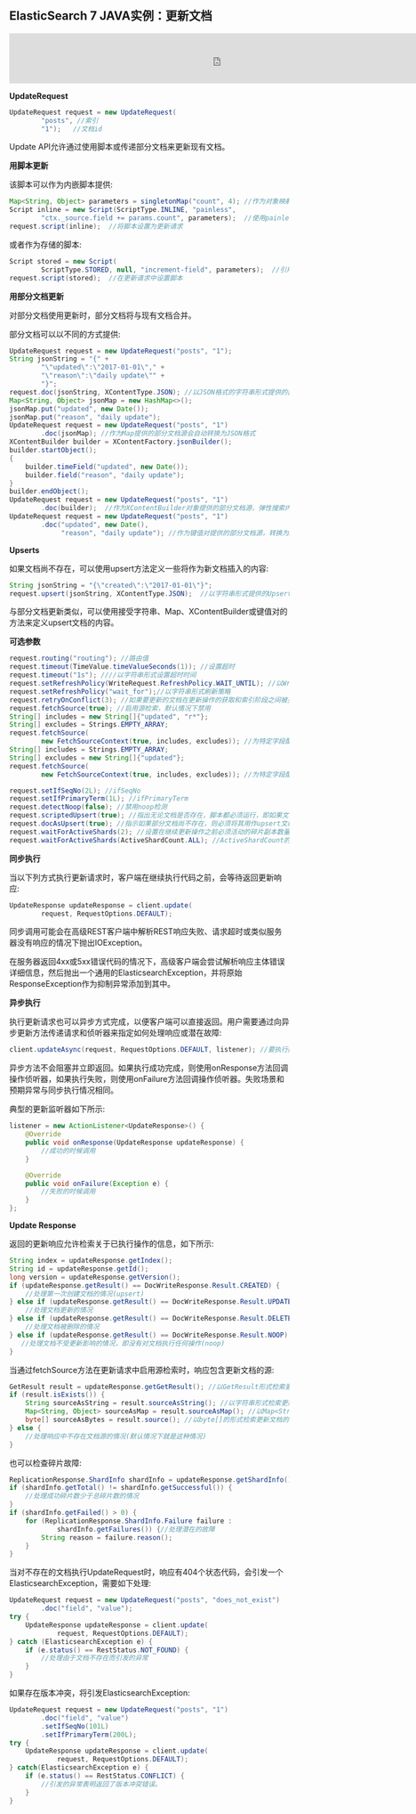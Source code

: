 ## ElasticSearch 7 JAVA实例：更新文档

<iframe id="iframeu4097238_0" name="iframeu4097238_0" src="https://pos.baidu.com/ecmm?conwid=760&amp;conhei=90&amp;rdid=4097238&amp;dc=3&amp;di=u4097238&amp;s1=1674607932&amp;s2=897816120&amp;dri=0&amp;dis=0&amp;dai=2&amp;ps=230x654&amp;enu=encoding&amp;exps=110261,110252,110011&amp;ant=0&amp;aa=1&amp;psi=40f745ff5fcc0d76&amp;dcb=___adblockplus_&amp;dtm=HTML_POST&amp;dvi=0.0&amp;dci=-1&amp;dpt=none&amp;tsr=0&amp;tpr=1634346036795&amp;ti=ElasticSearch%207%20JAVA%E5%AE%9E%E4%BE%8B%EF%BC%9A%E6%9B%B4%E6%96%B0%E6%96%87%E6%A1%A3%2C%E5%AD%A6%E4%B9%A0ElasticSearch%207%20%E6%95%99%E7%A8%8B%2CElasticSear&amp;ari=2&amp;ver=1012&amp;dbv=2&amp;drs=1&amp;pcs=1864x885&amp;pss=1864x4142&amp;cfv=0&amp;cpl=16&amp;chi=20&amp;cce=true&amp;cec=UTF-8&amp;tlm=1627002759&amp;prot=2&amp;rw=885&amp;ltu=https%3A%2F%2Fwww.kaifaxueyuan.com%2Fserver%2Felasticsearch7%2Felasticsearch-java-update-api.html&amp;ltr=https%3A%2F%2Fwww.kaifaxueyuan.com%2Fserver%2Felasticsearch7%2Felasticsearch-java-delete-api.html&amp;ecd=1&amp;uc=1920x1032&amp;pis=-1x-1&amp;sr=1920x1080&amp;tcn=1634346037&amp;qn=c0ab48ad9bbcf2ab&amp;tt=1634346036785.57.57.57" width="760" height="90" scrolling="no" frameborder="0" style="box-sizing: border-box;"></iframe>



**UpdateRequest**

```java
UpdateRequest request = new UpdateRequest(
        "posts", //索引
        "1");   //文档id
```

 Update API允许通过使用脚本或传递部分文档来更新现有文档。

**用脚本更新** 

 该脚本可以作为内嵌脚本提供:

```java
Map<String, Object> parameters = singletonMap("count", 4); //作为对象映射提供的脚本参数
Script inline = new Script(ScriptType.INLINE, "painless",
        "ctx._source.field += params.count", parameters);  //使用painless语言和前面的参数创建内嵌脚本
request.script(inline);  //将脚本设置为更新请求
```

 或者作为存储的脚本:

```java
Script stored = new Script(
        ScriptType.STORED, null, "increment-field", parameters);  //引用painless语言中存储在名称增量字段下的脚本
request.script(stored);  //在更新请求中设置脚本
```

**用部分文档更新**

 对部分文档使用更新时，部分文档将与现有文档合并。

 部分文档可以以不同的方式提供:

```java
UpdateRequest request = new UpdateRequest("posts", "1");
String jsonString = "{" +
        "\"updated\":\"2017-01-01\"," +
        "\"reason\":\"daily update\"" +
        "}";
request.doc(jsonString, XContentType.JSON); //以JSON格式的字符串形式提供的部分文档源
Map<String, Object> jsonMap = new HashMap<>();
jsonMap.put("updated", new Date());
jsonMap.put("reason", "daily update");
UpdateRequest request = new UpdateRequest("posts", "1")
        .doc(jsonMap); //作为Map提供的部分文档源会自动转换为JSON格式
XContentBuilder builder = XContentFactory.jsonBuilder();
builder.startObject();
{
    builder.timeField("updated", new Date());
    builder.field("reason", "daily update");
}
builder.endObject();
UpdateRequest request = new UpdateRequest("posts", "1")
        .doc(builder);  //作为XContentBuilder对象提供的部分文档源，弹性搜索内置帮助器，用于生成JSON内容
UpdateRequest request = new UpdateRequest("posts", "1")
        .doc("updated", new Date(),
             "reason", "daily update"); //作为键值对提供的部分文档源，转换为JSON格式
```



**Upserts**

 如果文档尚不存在，可以使用upsert方法定义一些将作为新文档插入的内容:

```java
String jsonString = "{\"created\":\"2017-01-01\"}";
request.upsert(jsonString, XContentType.JSON);  //以字符串形式提供的Upsert文档源
```

 与部分文档更新类似，可以使用接受字符串、Map、XContentBuilder或键值对的方法来定义upsert文档的内容。

**可选参数**

```java
request.routing("routing"); //路由值
request.timeout(TimeValue.timeValueSeconds(1)); //设置超时
request.timeout("1s"); ////以字符串形式设置超时时间
request.setRefreshPolicy(WriteRequest.RefreshPolicy.WAIT_UNTIL); //以WriteRequest.RefreshPolicy实例形式设置刷新策略
request.setRefreshPolicy("wait_for");//以字符串形式刷新策略  
request.retryOnConflict(3); //如果要更新的文档在更新操作的获取和索引阶段之间被另一个操作更改，重试更新操作的次数
request.fetchSource(true); //启用源检索，默认情况下禁用
String[] includes = new String[]{"updated", "r*"};
String[] excludes = Strings.EMPTY_ARRAY;
request.fetchSource(
        new FetchSourceContext(true, includes, excludes)); //为特定字段配置源包含
String[] includes = Strings.EMPTY_ARRAY;
String[] excludes = new String[]{"updated"};
request.fetchSource(
        new FetchSourceContext(true, includes, excludes)); //为特定字段配置源排除

request.setIfSeqNo(2L); //ifSeqNo
request.setIfPrimaryTerm(1L); //ifPrimaryTerm
request.detectNoop(false); //禁用noop检测
request.scriptedUpsert(true); //指出无论文档是否存在，脚本都必须运行，即如果文档不存在，脚本负责创建文档。
request.docAsUpsert(true); //指示如果部分文档尚不存在，则必须将其用作upsert文档。
request.waitForActiveShards(2); //设置在继续更新操作之前必须活动的碎片副本数量。
request.waitForActiveShards(ActiveShardCount.ALL); //ActiveShardCount的碎片副本数。可选值：ActiveShardCount.ALL, ActiveShardCount.ONE或者 ActiveShardCount.DEFAULT
```

**同步执行**

 当以下列方式执行更新请求时，客户端在继续执行代码之前，会等待返回更新响应:

```java
UpdateResponse updateResponse = client.update(
        request, RequestOptions.DEFAULT);
```

 同步调用可能会在高级REST客户端中解析REST响应失败、请求超时或类似服务器没有响应的情况下抛出IOException。

 在服务器返回4xx或5xx错误代码的情况下，高级客户端会尝试解析响应主体错误详细信息，然后抛出一个通用的ElasticsearchException，并将原始ResponseException作为抑制异常添加到其中。

**异步执行**

 执行更新请求也可以异步方式完成，以便客户端可以直接返回。用户需要通过向异步更新方法传递请求和侦听器来指定如何处理响应或潜在故障:

```java
client.updateAsync(request, RequestOptions.DEFAULT, listener); //要执行的更新请求和执行完成时要使用的操作侦听器
```

 异步方法不会阻塞并立即返回。如果执行成功完成，则使用onResponse方法回调操作侦听器，如果执行失败，则使用onFailure方法回调操作侦听器。失败场景和预期异常与同步执行情况相同。

 典型的更新监听器如下所示:

```java
listener = new ActionListener<UpdateResponse>() {
    @Override
    public void onResponse(UpdateResponse updateResponse) {
        //成功的时候调用
    }

    @Override
    public void onFailure(Exception e) {
        //失败的时候调用
    }
};
```

**Update Response**

 返回的更新响应允许检索关于已执行操作的信息，如下所示:

```java
String index = updateResponse.getIndex();
String id = updateResponse.getId();
long version = updateResponse.getVersion();
if (updateResponse.getResult() == DocWriteResponse.Result.CREATED) {
    //处理第一次创建文档的情况(upsert)
} else if (updateResponse.getResult() == DocWriteResponse.Result.UPDATED) {
    //处理文档更新的情况
} else if (updateResponse.getResult() == DocWriteResponse.Result.DELETED) {
    //处理文档被删除的情况
} else if (updateResponse.getResult() == DocWriteResponse.Result.NOOP) {
   //处理文档不受更新影响的情况，即没有对文档执行任何操作(noop)   
}
```

 当通过fetchSource方法在更新请求中启用源检索时，响应包含更新文档的源:

```java
GetResult result = updateResponse.getGetResult(); //以GetResult形式检索更新的文档
if (result.isExists()) {
    String sourceAsString = result.sourceAsString(); //以字符串形式检索更新文档的来源
    Map<String, Object> sourceAsMap = result.sourceAsMap(); //以Map<String, Object>的形式检索更新文档的源
    byte[] sourceAsBytes = result.source(); //以byte[]的形式检索更新文档的源
} else {
    //处理响应中不存在文档源的情况(默认情况下就是这种情况)
}
```

 也可以检查碎片故障:

```java
ReplicationResponse.ShardInfo shardInfo = updateResponse.getShardInfo();
if (shardInfo.getTotal() != shardInfo.getSuccessful()) {
    //处理成功碎片数少于总碎片数的情况
}
if (shardInfo.getFailed() > 0) {
    for (ReplicationResponse.ShardInfo.Failure failure :
            shardInfo.getFailures()) {//处理潜在的故障
        String reason = failure.reason(); 
    }
}
```

 当对不存在的文档执行UpdateRequest时，响应有404个状态代码，会引发一个ElasticsearchException，需要如下处理:

```java
UpdateRequest request = new UpdateRequest("posts", "does_not_exist")
        .doc("field", "value");
try {
    UpdateResponse updateResponse = client.update(
            request, RequestOptions.DEFAULT);
} catch (ElasticsearchException e) {
    if (e.status() == RestStatus.NOT_FOUND) {
        //处理由于文档不存在而引发的异常
    }
}
```

 如果存在版本冲突，将引发ElasticsearchException:

```java
UpdateRequest request = new UpdateRequest("posts", "1")
        .doc("field", "value")
        .setIfSeqNo(101L)
        .setIfPrimaryTerm(200L);
try {
    UpdateResponse updateResponse = client.update(
            request, RequestOptions.DEFAULT);
} catch(ElasticsearchException e) {
    if (e.status() == RestStatus.CONFLICT) {
        //引发的异常表明返回了版本冲突错误。
    }
}
```
